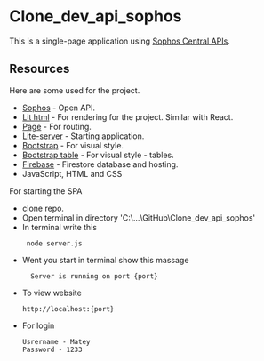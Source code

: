 # Clone_dev_api_sophos
This is a single-page application using [Sophos Central APIs](https://developer.sophos.com/).

## Resources
Here are some used for the project.

- [Sophos](https://developer.sophos.com/) - Open API.
- [Lit html](https://lit.dev/docs/v3/) - For rendering for the project. Similar with React.
- [Page](https://www.npmjs.com/package/page) - For routing.
- [Lite-server](https://www.npmjs.com/package/lite-server) - Starting application.
- [Bootstrap](https://getbootstrap.com/) - For visual style.
- [Bootstrap table](https://getbootstrap.com/docs/4.0/content/tables/) - For visual style - tables.
- [Firebase](https://firebase.google.com/) - Firestore database and hosting.
- JavaScript, HTML and CSS


For starting the SPA
- clone repo.
- Open terminal in directory 'C:\\...\GitHub\Clone_dev_api_sophos'
- In terminal write this
   ```shell
    node server.js
   ```
- Went you start in terminal show this massage
    ```shell
      Server is running on port {port}
   ```
- To view website
   ```shell
   http://localhost:{port}
   ```
- For login
   ```shell
   Usrername - Matey
   Password - 1233
   ```
